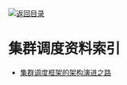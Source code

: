[![返回目录](https://parg.co/UGo)](https://parg.co/b4z) 
 
 
 
 


 


 


 



# 集群调度资料索引



- [集群调度框架的架构演进之路](http://dockone.io/article/1113)